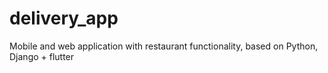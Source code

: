 # delivery_app
Mobile and web application with restaurant functionality, based on Python, Django + flutter
